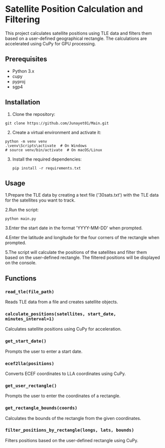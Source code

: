 # Satellite Position Calculation and Filtering

This project calculates satellite positions using TLE data and filters them based on a user-defined geographical rectangle. The calculations are accelerated using CuPy for GPU processing.

## Prerequisites

- Python 3.x
- cupy
- pyproj
- sgp4

## Installation

1. Clone the repository:

```shell
git clone https://github.com/Junayet01/Main.git

```
2. Create a virtual environment and activate it:
```shell
python -m venv venv
.\venv\Scripts\activate  # On Windows
# source venv/bin/activate  # On macOS/Linux
```



3. Install the required dependencies:
   ```shell
   pip install -r requirements.txt
   ```
   
## Usage
1.Prepare the TLE data by creating a text file ('30sats.txt') with the TLE data for the satellites you want to track.

2.Run the script:
  ```shell
python main.py
```
3.Enter the start date in the format 'YYYY-MM-DD' when prompted.

4.Enter the latitude and longitude for the four corners of the rectangle when prompted.

5.The script will calculate the positions of the satellites and filter them based on the user-defined rectangle. The filtered positions will be displayed on the console.

## Functions

### `read_tle(file_path)`
Reads TLE data from a file and creates satellite objects.

### `calculate_positions(satellites, start_date, minutes_interval=1)`
Calculates satellite positions using CuPy for acceleration.

### `get_start_date()`
Prompts the user to enter a start date.

### `ecef2lla(positions)`
Converts ECEF coordinates to LLA coordinates using CuPy.

### `get_user_rectangle()`
Prompts the user to enter the coordinates of a rectangle.

### `get_rectangle_bounds(coords)`
Calculates the bounds of the rectangle from the given coordinates.

### `filter_positions_by_rectangle(longs, lats, bounds)`
Filters positions based on the user-defined rectangle using CuPy.
